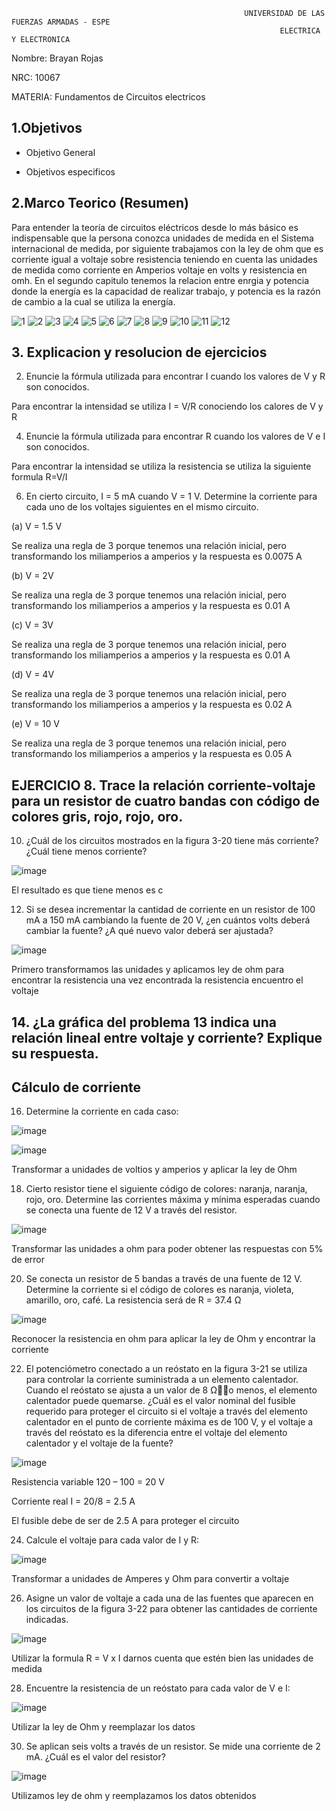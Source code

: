                                                         UNIVERSIDAD DE LAS FUERZAS ARMADAS - ESPE
                                                                ELECTRICA Y ELECTRONICA

Nombre: Brayan Rojas

NRC: 10067

MATERIA: Fundamentos de Circuitos electricos 

## 1.Objetivos


* Objetivo General



* Objetivos especificos


## 2.Marco Teorico (Resumen)

Para entender la teoría de circuitos eléctricos desde lo más básico es indispensable que la persona conozca unidades de medida en el Sistema internacional de medida, por siguiente trabajamos con la ley de ohm que es corriente igual a voltaje sobre resistencia teniendo en cuenta las unidades de medida como corriente en Amperios voltaje en volts y resistencia en omh. En el segundo capitulo tenemos la relacion entre enrgia y potencia donde la energía es la capacidad de realizar trabajo, y potencia es la razón de cambio a la cual se utiliza la energía.

![1](https://user-images.githubusercontent.com/116810935/202505562-d5492f4d-ddc9-4ca1-83dc-cb9586d95b97.jpg)
![2](https://user-images.githubusercontent.com/116810935/202505618-02db7136-ac0e-4a29-ab40-ce78ceda5bb5.jpg)
![3](https://user-images.githubusercontent.com/116810935/202505633-59dfc731-f4ae-423a-996b-cf56f6ad26ff.jpg)
![4](https://user-images.githubusercontent.com/116810935/202505653-d5cad627-09ba-4764-97fb-aadc7d102ce9.jpg)
![5](https://user-images.githubusercontent.com/116810935/202505666-5a2e820a-60d4-4eb4-ba79-92d2a51980ab.jpg)
![6](https://user-images.githubusercontent.com/116810935/202505691-a8053315-6cf4-42e3-a1f3-38a389e033ab.jpg)
![7](https://user-images.githubusercontent.com/116810935/202505797-82124bf8-9dfc-4fe1-afc1-24a4283c17b6.jpg)
![8](https://user-images.githubusercontent.com/116810935/202505815-5f11874e-26f7-488e-8e51-344b6f34e0c9.jpg)
![9](https://user-images.githubusercontent.com/116810935/202505843-2664c178-36ea-4ccd-94d2-e98dd185599c.jpg)
![10](https://user-images.githubusercontent.com/116810935/202505859-c7c16767-e7d2-4e41-b883-44cc309621e5.jpg)
![11](https://user-images.githubusercontent.com/116810935/202505921-23939de0-f7c6-4782-afc1-bfae69c36346.jpg)
![12](https://user-images.githubusercontent.com/116810935/202505940-6d4b3f44-7637-4e48-ac46-e7e996a78d9c.jpg)


## 3. Explicacion y resolucion de ejercicios

2. Enuncie la fórmula utilizada para encontrar I cuando los valores de V y R son conocidos.

Para encontrar la intensidad se utiliza I = V/R conociendo los calores de V y R

4. Enuncie la fórmula utilizada para encontrar R cuando los valores de V e I son conocidos.

Para encontrar la intensidad se utiliza la resistencia se utiliza la siguiente formula R=V/I

6. En cierto circuito, I = 5 mA cuando V = 1 V. Determine la corriente para cada uno de los voltajes siguientes en el mismo circuito.

(a) V = 1.5 V

Se realiza una regla de 3 porque tenemos una relación inicial, pero transformando los miliamperios a amperios y la respuesta es 0.0075 A

(b) V = 2V

Se realiza una regla de 3 porque tenemos una relación inicial, pero transformando los miliamperios a amperios y la respuesta es 0.01 A

(c) V = 3V

Se realiza una regla de 3 porque tenemos una relación inicial, pero transformando los miliamperios a amperios y la respuesta es 0.01 A

(d) V = 4V

Se realiza una regla de 3 porque tenemos una relación inicial, pero transformando los miliamperios a amperios y la respuesta es 0.02 A

(e) V = 10 V

Se realiza una regla de 3 porque tenemos una relación inicial, pero transformando los miliamperios a amperios y la respuesta es 0.05 A


## EJERCICIO 8. Trace la relación corriente-voltaje para un resistor de cuatro bandas con código de colores gris, rojo, rojo, oro.

10. ¿Cuál de los circuitos mostrados en la figura 3-20 tiene más corriente? ¿Cuál tiene menos corriente?

![image](https://user-images.githubusercontent.com/116810935/202516059-cba44a07-68a0-49e5-98e4-b37b19322500.png)

El resultado es que tiene menos es c

12. Si se desea incrementar la cantidad de corriente en un resistor de 100 mA a 150 mA cambiando la fuente de 20 V, ¿en cuántos volts deberá cambiar la fuente? ¿A qué nuevo valor deberá ser ajustada?


![image](https://user-images.githubusercontent.com/116810935/202516229-5082c2e9-4e94-4e2a-abe5-7912c4cd3a84.png)

Primero transformamos las unidades y aplicamos ley de ohm para encontrar la resistencia una vez encontrada la resistencia encuentro el voltaje 

## 14. ¿La gráfica del problema 13 indica una relación lineal entre voltaje y corriente? Explique su respuesta.

## Cálculo de corriente 

16. Determine la corriente en cada caso:

![image](https://user-images.githubusercontent.com/116810935/202516396-f8e7349b-fbc1-4949-9c49-2a85c66b0c8f.png)

![image](https://user-images.githubusercontent.com/116810935/202517619-dac534a7-e8e3-450d-a06f-495ea47a5d1a.png)

Transformar a unidades de voltios y amperios y aplicar la ley de Ohm

18. Cierto resistor tiene el siguiente código de colores: naranja, naranja, rojo, oro. Determine las corrientes máxima y mínima esperadas cuando se conecta una fuente de 12 V a través del resistor.

![image](https://user-images.githubusercontent.com/116810935/202516833-410b8123-935a-4be0-b57c-e0d3182306d4.png)

Transformar las unidades a ohm para poder obtener las respuestas con 5% de error 

20. Se conecta un resistor de 5 bandas a través de una fuente de 12 V. Determine la corriente si el código de colores es naranja, violeta, amarillo, oro, café.
La resistencia será de R = 37.4 Ω

![image](https://user-images.githubusercontent.com/116810935/202517130-44bc456c-7b0a-44a0-901b-c5845926e997.png)

Reconocer la resistencia en ohm para aplicar la ley de Ohm y encontrar la corriente 

22. El potenciómetro conectado a un reóstato en la figura 3-21 se utiliza para controlar la corriente suministrada a un elemento calentador. Cuando el reóstato se ajusta a un valor de 8 Ωo menos, el elemento calentador puede quemarse. ¿Cuál es el valor nominal del fusible requerido para proteger el circuito si el voltaje a través del elemento calentador en el punto de corriente máxima es de 100 V, y el voltaje a través del reóstato es la diferencia entre el voltaje del elemento calentador y el voltaje de la fuente?

![image](https://user-images.githubusercontent.com/116810935/202517903-22bdc2a2-d7bc-4b06-9fa5-a8d7032f94b2.png)

Resistencia variable 120 – 100 = 20 V 

Corriente real I = 20/8 = 2.5 A

El fusible debe de ser de 2.5 A para proteger el circuito

24. Calcule el voltaje para cada valor de I y R:

![image](https://user-images.githubusercontent.com/116810935/202522573-b8b6cc5f-384e-4786-98a1-f5fbe69ed3c4.png)

Transformar a unidades de Amperes y Ohm para convertir a voltaje 

26. Asigne un valor de voltaje a cada una de las fuentes que aparecen en los circuitos de la figura 3-22 para obtener las cantidades de corriente indicadas.

![image](https://user-images.githubusercontent.com/116810935/202522740-88aaf59b-5a5b-46dc-bc1d-738898a8c960.png)


 Utilizar la formula R = V x I darnos cuenta que estén bien las unidades de medida


28. Encuentre la resistencia de un reóstato para cada valor de V e I:

![image](https://user-images.githubusercontent.com/116810935/202525058-ccc09ff8-23f1-4842-b9e5-69b5aba50ae1.png)

Utilizar la ley de Ohm y reemplazar los datos


30. Se aplican seis volts a través de un resistor. Se mide una corriente de 2 mA. ¿Cuál es el valor del resistor?

![image](https://user-images.githubusercontent.com/116810935/202523765-ad7903ed-b0de-4f4e-9dbb-27aadbd43020.png)

Utilizamos ley de ohm y reemplazamos los datos obtenidos 

























